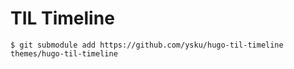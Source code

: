 TIL Timeline
============

```
$ git submodule add https://github.com/ysku/hugo-til-timeline themes/hugo-til-timeline
```
